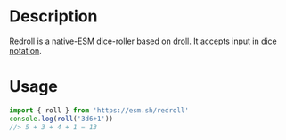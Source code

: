 # Description

Redroll is a native-ESM dice-roller based on [droll](https://github.com/thebinarypenguin/droll). It accepts input in [dice notation](http://en.wikipedia.org/wiki/Dice_notation).

# Usage

```JavaScript
import { roll } from 'https://esm.sh/redroll'
console.log(roll('3d6+1'))
//> 5 + 3 + 4 + 1 = 13
```
